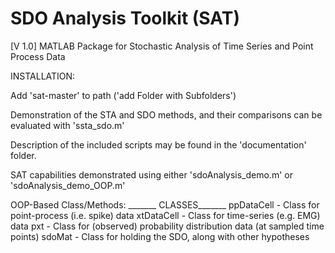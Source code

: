 # SDO Analysis Toolkit (SAT)
[V 1.0]
MATLAB Package for Stochastic Analysis of Time Series and Point Process Data 

INSTALLATION: 

Add 'sat-master' to path ('add Folder with Subfolders')

Demonstration of the STA and SDO methods, and their comparisons can be evaluated with 'ssta_sdo.m'

Description of the included scripts may be found in the 'documentation' folder. 

SAT capabilities demonstrated using either 'sdoAnalysis_demo.m' or 'sdoAnalysis_demo_OOP.m' 

OOP-Based Class/Methods: 
_______ CLASSES_______
ppDataCell 	- Class for point-process (i.e. spike) data
xtDataCell	- Class for time-series (e.g. EMG) data 
pxt 		    - Class for (observed) probability distribution data (at sampled time points)
sdoMat  	  - Class for holding the SDO, along with other hypotheses
